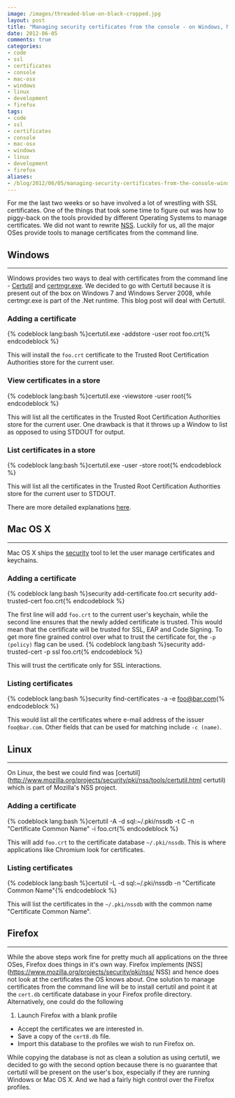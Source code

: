 ```yaml
---
image: /images/threaded-blue-on-black-cropped.jpg
layout: post
title: "Managing security certificates from the console - on Windows, Mac OS X and Linux"
date: 2012-06-05
comments: true
categories:
- code
- ssl
- certificates
- console
- mac-osx
- windows
- linux
- development
- firefox
tags:
- code
- ssl
- certificates
- console
- mac-osx
- windows
- linux
- development
- firefox
aliases:
- /blog/2012/06/05/managing-security-certificates-from-the-console-windows-mac-linux/
---
```


For me the last two weeks or so have involved a lot of wrestling with SSL certificates. One of the things that took some time to figure out was how to piggy-back on the tools provided by different Operating Systems to manage certificates. We did not want to rewrite [NSS](https://www.mozilla.org/projects/security/pki/nss/ "NSS"). Luckily for us, all the major OSes provide tools to manage certificates from the command line.

<!--more-->

## Windows
----
Windows provides two ways to deal with certificates from the command line - [Certutil](http://technet.microsoft.com/en-us/library/cc732443%28WS.10%29.aspx "Certutil") and [certmgr.exe](http://msdn.microsoft.com/en-us/library/e78byta0.aspx "certmgr.exe"). We decided to go with Certutil because it is present out of the box on Windows 7 and Windows Server 2008, while certmgr.exe is part of the .Net runtime. This blog post will deal with Certutil.

### Adding a certificate
{% codeblock lang:bash %}certutil.exe -addstore -user root foo.crt{% endcodeblock %}

This will install the `foo.crt` certificate to the Trusted Root Certification Authorities store for the current user.

### View certificates in a store
{% codeblock lang:bash %}certutil.exe -viewstore -user root{% endcodeblock %}

This will list all the certificates in the Trusted Root Certification Authorities store for the current user. One drawback is that it throws up a Window to list as opposed to using STDOUT for output.

### List certificates in a store
{% codeblock lang:bash %}certutil.exe -user -store root{% endcodeblock %}

This will list all the certificates in the Trusted Root Certification Authorities store for the current user to STDOUT.

There are more detailed explanations [here](http://technet.microsoft.com/en-us/library/cc772898\(WS.10\).aspx).

## Mac OS X
----
Mac OS X ships the [security](https://developer.apple.com/library/mac/#documentation/Darwin/Reference/Manpages/man1/security.1.html) tool to let the user manage certificates and keychains.

### Adding a certificate
{% codeblock lang:bash %}security add-certificate foo.crt
security add-trusted-cert foo.crt{% endcodeblock %}

The first line will add `foo.crt` to the current user's keychain, while the second line ensures that the newly added certificate is trusted. This would mean that the certificate will be trusted for SSL, EAP and Code Signing. To get more fine grained control over what to trust the certificate for, the `-p (policy)` flag can be used.
{% codeblock lang:bash %}security add-trusted-cert -p ssl foo.crt{% endcodeblock %}

This will trust the certificate only for SSL interactions.

### Listing certificates
{% codeblock lang:bash %}security find-certificates -a -e foo@bar.com{% endcodeblock %}

This would list all the certificates where e-mail address of the issuer `foo@bar.com`. Other fields that can be used for matching include `-c (name)`.

## Linux
----
On Linux, the best we could find was [certutil](http://www.mozilla.org/projects/security/pki/nss/tools/certutil.html certutil) which is part of Mozilla's NSS project.

### Adding a certificate
{% codeblock lang:bash %}certutil -A -d sql:~/.pki/nssdb -t C -n "Certificate Common Name" -i foo.crt{% endcodeblock %}

This will add `foo.crt` to the certificate database `~/.pki/nssdb`. This is where applications like Chromium look for certificates.

### Listing certificates
{% codeblock lang:bash %}certutil -L -d sql:~/.pki/nssdb -n "Certificate Common Name"{% endcodeblock %}

This will list the certificates in the `~/.pki/nssdb` with the common name "Certificate Common Name".

## Firefox
----
While the above steps work fine for pretty much all applications on the three OSes, Firefox does things in it's own way. Firefox implements [NSS](https://www.mozilla.org/projects/security/pki/nss/ NSS) and hence does not look at the certificates the OS knows about. One solution to manage certificates from the command line will be to install certutil and point it at the `cert.db` certificate database in your Firefox profile directory. Alternatively, one could do the following

1. Launch Firefox with a blank profile
* Accept the certificates we are interested in.
* Save a copy of the `cert8.db` file.
* Import this database to the profiles we wish to run Firefox on.

While copying the database is not as clean a solution as using certutil, we decided to go with the second option because there is no guarantee that certutil will be present on the user's box, especially if they are running Windows or Mac OS X. And we had a fairly high control over the Firefox profiles.
